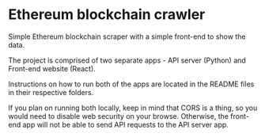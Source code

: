 # Ethereum blockchain crawler
Simple Ethereum blockchain scraper with a simple front-end to show the data.  
  
The project is comprised of two separate apps - API server (Python) and Front-end website (React).  
  
Instructions on how to run both of the apps are located in the README files in their respective folders.  
  
If you plan on running both locally, keep in mind that CORS is a thing, so you would need to disable web security on your browse. Otherwise, the front-end app will not be able to send API requests to the API server app.  
